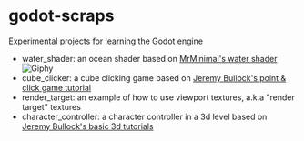# godot-scraps
Experimental projects for learning the Godot engine

* water_shader: an ocean shader based on [MrMinimal's water shader](https://gitlab.com/MrMinimal/GodotWater)
![Giphy](https://media.giphy.com/media/1hMdHBoCA2mBVJ5Ekr/giphy.gif)
* cube_clicker: a cube clicking game based on [Jeremy Bullock's point & click game tutorial](https://www.youtube.com/watch?v=M3lkGGqnHPQ)
* render_target: an example of how to use viewport textures, a.k.a "render target" textures
* character_controller: a character controller in a 3d level based on [Jeremy Bullock's basic 3d tutorials](https://www.youtube.com/watch?v=-D-IcbsdT04)
